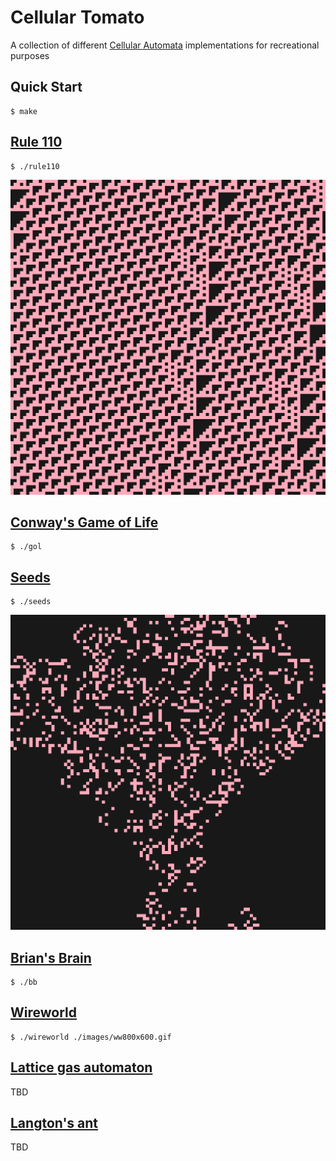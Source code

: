 # Cellular Tomato

A collection of different [Cellular Automata](https://en.wikipedia.org/wiki/Cellular_automaton) implementations for recreational purposes

## Quick Start

```console
$ make
```
## [Rule 110](https://en.wikipedia.org/wiki/Rule_110)

```console
$ ./rule110
```

![rule110](./thumbnails/rule110.png)

## [Conway's Game of Life](https://en.wikipedia.org/wiki/Conway%27s_Game_of_Life)

```console
$ ./gol
```

## [Seeds](https://en.wikipedia.org/wiki/Seeds_(cellular_automaton))

```console
$ ./seeds
```

![seeds](./thumbnails/seeds.png)

## [Brian's Brain](https://en.wikipedia.org/wiki/Brian%27s_Brain)

```console
$ ./bb
```

## [Wireworld](https://en.wikipedia.org/wiki/Wireworld)

```console
$ ./wireworld ./images/ww800x600.gif
```

## [Lattice gas automaton](https://en.wikipedia.org/wiki/Lattice_gas_automaton)

TBD

## [Langton's ant](https://en.wikipedia.org/wiki/Langton%27s_ant)

TBD
